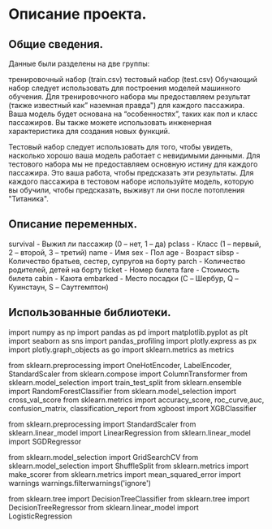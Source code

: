 # Описание проекта.

## Общие сведения.

Данные были разделены на две группы:

тренировочный набор (train.csv) тестовый набор (test.csv) Обучающий набор следует использовать для построения моделей машинного обучения. Для тренировочного набора мы предоставляем результат (также известный как” наземная правда") для каждого пассажира. Ваша модель будет основана на “особенностях”, таких как пол и класс пассажиров. Вы также можете использовать инженерная характеристика для создания новых функций.

Тестовый набор следует использовать для того, чтобы увидеть, насколько хорошо ваша модель работает с невидимыми данными. Для тестового набора мы не предоставляем основную истину для каждого пассажира. Это ваша работа, чтобы предсказать эти результаты. Для каждого пассажира в тестовом наборе используйте модель, которую вы обучили, чтобы предсказать, выживут ли они после потопления "Титаника".

## Описание переменных.

survival - Выжил ли пассажир (0 – нет, 1 – да)
pclass - Класс (1 – первый, 2 – второй, 3 – третий)
name - Имя
sex - Пол
age - Возраст
sibsp - Количество братьев, сестер, супругов на борту
parch - Количество родителей, детей на борту
ticket - Номер билета
fare - Стоимость билета
cabin - Каюта
embarked - Место посадки (C – Шербур, Q – Куинстаун, S – Саутгемптон)

## Использованные библиотеки.

import numpy as np
import pandas as pd
import matplotlib.pyplot as plt
import seaborn as sns
import pandas_profiling
import plotly.express as px
import plotly.graph_objects as go
import sklearn.metrics as metrics

from sklearn.preprocessing import OneHotEncoder, LabelEncoder, StandardScaler
from sklearn.compose import ColumnTransformer
from sklearn.model_selection import train_test_split
from sklearn.ensemble import RandomForestClassifier
from sklearn.model_selection import cross_val_score
from sklearn.metrics import accuracy_score, roc_curve,auc, confusion_matrix, classification_report
from xgboost import XGBClassifier

from sklearn.preprocessing import StandardScaler
from sklearn.linear_model import LinearRegression
from sklearn.linear_model import SGDRegressor

from sklearn.model_selection import GridSearchCV
from sklearn.model_selection import ShuffleSplit
from sklearn.metrics import make_scorer
from sklearn.metrics import mean_squared_error
import warnings
warnings.filterwarnings('ignore')

from sklearn.tree import DecisionTreeClassifier
from sklearn.tree import DecisionTreeRegressor
from sklearn.linear_model import LogisticRegression
